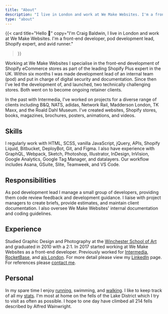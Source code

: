 ```yaml
---
title: "About"
description: "I live in London and work at We Make Websites. I'm a front-end developer, pod development lead, Shopify expert, and avid runner."
type: "about"
---
```


{{<
  card
  title="Hello 👋"
  copy="I'm Craig Baldwin, I live in London and work at We Make Websites. I'm a front-end developer, pod development lead, Shopify expert, and avid runner."
>}}

Working at We Make Websites I specialise in the front-end development of Shopify eCommerce stores as part of the leading Shopify Plus expert in the UK. Within six months I was made development lead of an internal team (pod) and put in charge of digital security and documentation. Since then I've led the development of, and launched, two technically challenging stores. Both went on to become ongoing retainer clients.

In the past with Intermedia, I've worked on projects for a diverse range of clients including B&Q, NATS, adidas, Network Rail, Madderson London, TK Maxx, and the Roald Dahl Museum. I've created websites, Shopify stores, books, magazines, brochures, posters, animations, and videos.

## Skills
I regularly work with HTML, SCSS, vanilla JavaScript, jQuery, APIs, Shopify Liquid, Bitbucket, DeployBot, Git, and Figma. I also have experience with GraphQL, Webpack, Sketch, Photoshop, Illustrator, InDesign, InVision, Google Analytics, Google Tag Manager, and datalayers. Our workflow includes Asana, GSuite, Slite, Teamweek, and VS Code.

## Responsibilities

As pod development lead I manage a small group of developers, providing them code review feedback and development guidance. I liaise with project managers to create briefs, provide estimates, and maintain client documentation. I also oversee We Make Websites' internal documentation and coding guidelines.

## Experience
Studied Graphic Design and Photography at the [Winchester School of Art](http://www.southampton.ac.uk/wsa/index.page) and graduated in 2010 with a 2:1. In 2017 started working at We Make Websites as a front-end developer. Previously worked for [Intermedia](https://intermediasolutions.com/), [RocketBase](http://rocketbase.co.uk/), and [ais London](https://www.linkedin.com/company/ais-london/). For more detail please view my [LinkedIn](http://uk.linkedin.com/in/craigbaldwin/) page. For references please [contact me](/contact).

## Personal
In my spare time I enjoy [running](https://www.strava.com/athletes/craigbaldwin), swimming, and [walking](/mountains). I like to keep track of all my [stats](/stats). I'm most at home on the fells of the Lake District which I try to visit as often as possible. I hope to one day have climbed all 214 fells described by Alfred Wainwright.